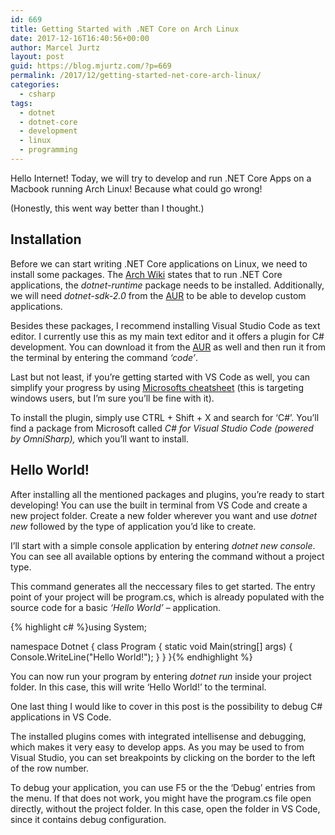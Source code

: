 ```yaml
---
id: 669
title: Getting Started with .NET Core on Arch Linux
date: 2017-12-16T16:40:56+00:00
author: Marcel Jurtz
layout: post
guid: https://blog.mjurtz.com/?p=669
permalink: /2017/12/getting-started-net-core-arch-linux/
categories:
  - csharp
tags:
  - dotnet
  - dotnet-core
  - development
  - linux
  - programming
---
```

Hello Internet! Today, we will try to develop and run .NET Core Apps on a Macbook running Arch Linux! Because what could go wrong!

(Honestly, this went way better than I thought.)

## Installation

Before we can start writing .NET Core applications on Linux, we need to install some packages. The [Arch Wiki](https://wiki.archlinux.org/index.php/.NET_Core) states that to run .NET Core applications, the _dotnet-runtime_ package needs to be installed. Additionally, we will need _dotnet-sdk-2.0_ from the [AUR](https://aur.archlinux.org/packages/dotnet-sdk-2.0/) to be able to develop custom applications.

Besides these packages, I recommend installing Visual Studio Code as text editor. I currently use this as my main text editor and it offers a plugin for C# development. You can download it from the [AUR](https://aur.archlinux.org/packages/visual-studio-code/) as well and then run it from the terminal by entering the command _&#8216;code&#8217;_.

Last but not least, if you&#8217;re getting started with VS Code as well, you can simplify your progress by using [Microsofts cheatsheet](https://code.visualstudio.com/shortcuts/keyboard-shortcuts-windows.pdf) (this is targeting windows users, but I&#8217;m sure you&#8217;ll be fine with it).

To install the plugin, simply use CTRL + Shift + X and search for &#8216;C#&#8217;. You&#8217;ll find a package from Microsoft called _C# for Visual Studio Code (powered by OmniSharp),_ which you&#8217;ll want to install.

## Hello World!

After installing all the mentioned packages and plugins, you&#8217;re ready to start developing! You can use the built in terminal from VS Code and create a new project folder. Create a new folder wherever you want and use _dotnet new_ followed by the type of application you&#8217;d like to create.

I&#8217;ll start with a simple console application by entering _dotnet new console_. You can see all available options by entering the command without a project type.

This command generates all the neccessary files to get started. The entry point of your project will be program.cs, which is already populated with the source code for a basic _&#8216;Hello World&#8217;_ &#8211; application.

{% highlight c# %}using System;

namespace Dotnet
{
    class Program
    {
        static void Main(string[] args)
        {
            Console.WriteLine("Hello World!");
        }
    }
}{% endhighlight %}

You can now run your program by entering _dotnet run_ inside your project folder. In this case, this will write &#8216;Hello World!&#8217; to the terminal.

One last thing I would like to cover in this post is the possibility to debug C# applications in VS Code.

The installed plugins comes with integrated intellisense and debugging, which makes it very easy to develop apps. As you may be used to from Visual Studio, you can set breakpoints by clicking on the border to the left of the row number.

To debug your application, you can use F5 or the the &#8216;Debug&#8217; entries from the menu. If that does not work, you might have the program.cs file open directly, without the project folder. In this case, open the folder in VS Code, since it contains debug configuration.